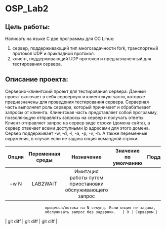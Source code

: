 # OSP_Lab2

**Цель работы**: 
-----------------------------------
Написать на языке C две программы для ОС Linux:
1) сервер, поддерживающий тип многозадачности fork, транспортный протокол UDP и прикладной протокол.
2) клиент, поддерживающий UDP протокол и предназначенный для тестирования сервера.


**Описание проекта**:
-----------------------------------
Серверно-клиентский проект для тестирования сервера.
Данный проект включает в себя серверную и клиентскую части, которые предназначены для проведения тестирования сервера. Серверная часть выполняет роль сервера, который принимает и обрабатывает запросы от клиента. Клиентская часть представляет собой программу, позволяющую отправлять запросы на сервер и получать ответы. 
Клиент отправляет запрос на сервер виде строки (домена сайта), а сервер отвечает всеми доступными ip адресами для этого домена. 
Сервер поддерживает -w, -d, -l, -a, -p, -v, -h. А также переменные окружения, в случае если не задана опция командной строки. 

| Опция | Переменная среды | Назначение | Значение по умолчанию | Поддерживается |
| :---: |  :---: | :---: | :---: | :---: |
| -w N   | LAB2WAIT | Имитация работы путем приостановки обслуживающего запрос 
                      процесса/потока на N секунд. Если опция не задана, 
                      обслуживать запрос без задержки.   | 0 | Сервером |
| git diff     | git diff       | git diff      |
